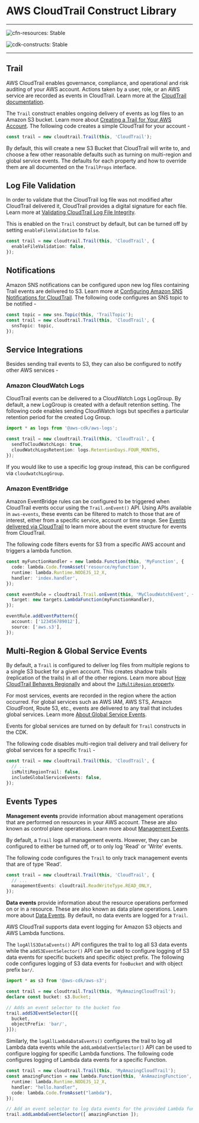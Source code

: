 # AWS CloudTrail Construct Library
<!--BEGIN STABILITY BANNER-->

---

![cfn-resources: Stable](https://img.shields.io/badge/cfn--resources-stable-success.svg?style=for-the-badge)

![cdk-constructs: Stable](https://img.shields.io/badge/cdk--constructs-stable-success.svg?style=for-the-badge)

---

<!--END STABILITY BANNER-->

## Trail

AWS CloudTrail enables governance, compliance, and operational and risk auditing of your AWS account. Actions taken by
a user, role, or an AWS service are recorded as events in CloudTrail. Learn more at the [CloudTrail
documentation](https://docs.aws.amazon.com/awscloudtrail/latest/userguide/cloudtrail-user-guide.html).

The `Trail` construct enables ongoing delivery of events as log files to an Amazon S3 bucket. Learn more about [Creating
a Trail for Your AWS Account](https://docs.aws.amazon.com/awscloudtrail/latest/userguide/cloudtrail-create-and-update-a-trail.html).
The following code creates a simple CloudTrail for your account -

```ts
const trail = new cloudtrail.Trail(this, 'CloudTrail');
```

By default, this will create a new S3 Bucket that CloudTrail will write to, and choose a few other reasonable defaults
such as turning on multi-region and global service events. 
The defaults for each property and how to override them are all documented on the `TrailProps` interface.

## Log File Validation

In order to validate that the CloudTrail log file was not modified after CloudTrail delivered it, CloudTrail provides a
digital signature for each file. Learn more at [Validating CloudTrail Log File
Integrity](https://docs.aws.amazon.com/awscloudtrail/latest/userguide/cloudtrail-log-file-validation-intro.html).

This is enabled on the `Trail` construct by default, but can be turned off by setting `enableFileValidation` to `false`.

```ts
const trail = new cloudtrail.Trail(this, 'CloudTrail', {
  enableFileValidation: false,
});
```

## Notifications

Amazon SNS notifications can be configured upon new log files containing Trail events are delivered to S3.
Learn more at [Configuring Amazon SNS Notifications for
CloudTrail](https://docs.aws.amazon.com/awscloudtrail/latest/userguide/configure-sns-notifications-for-cloudtrail.html).
The following code configures an SNS topic to be notified -

```ts
const topic = new sns.Topic(this, 'TrailTopic');
const trail = new cloudtrail.Trail(this, 'CloudTrail', {
  snsTopic: topic,
});
```

## Service Integrations

Besides sending trail events to S3, they can also be configured to notify other AWS services -

### Amazon CloudWatch Logs

CloudTrail events can be delivered to a CloudWatch Logs LogGroup. By default, a new LogGroup is created with a
default retention setting. The following code enables sending CloudWatch logs but specifies a particular retention
period for the created Log Group.

```ts
import * as logs from '@aws-cdk/aws-logs';

const trail = new cloudtrail.Trail(this, 'CloudTrail', {
  sendToCloudWatchLogs: true,
  cloudWatchLogsRetention: logs.RetentionDays.FOUR_MONTHS, 
});
```

If you would like to use a specific log group instead, this can be configured via `cloudwatchLogGroup`.

### Amazon EventBridge

Amazon EventBridge rules can be configured to be triggered when CloudTrail events occur using the `Trail.onEvent()` API.
Using APIs available in `aws-events`, these events can be filtered to match to those that are of interest, either from
a specific service, account or time range. See [Events delivered via
CloudTrail](https://docs.aws.amazon.com/AmazonCloudWatch/latest/events/EventTypes.html#events-for-services-not-listed)
to learn more about the event structure for events from CloudTrail.

The following code filters events for S3 from a specific AWS account and triggers a lambda function.

```ts
const myFunctionHandler = new lambda.Function(this, 'MyFunction', {
  code: lambda.Code.fromAsset('resource/myfunction'),
  runtime: lambda.Runtime.NODEJS_12_X,
  handler: 'index.handler',
});

const eventRule = cloudtrail.Trail.onEvent(this, 'MyCloudWatchEvent', {
  target: new targets.LambdaFunction(myFunctionHandler),
});

eventRule.addEventPattern({
  account: ['123456789012'],
  source: ['aws.s3'],
});
```

## Multi-Region & Global Service Events

By default, a `Trail` is configured to deliver log files from multiple regions to a single S3 bucket for a given
account. This creates shadow trails (replication of the trails) in all of the other regions. Learn more about [How
CloudTrail Behaves Regionally](https://docs.aws.amazon.com/awscloudtrail/latest/userguide/cloudtrail-concepts.html#cloudtrail-concepts-regional-and-global-services)
and about the [`IsMultiRegion`
property](https://docs.aws.amazon.com/AWSCloudFormation/latest/UserGuide/aws-resource-cloudtrail-trail.html#cfn-cloudtrail-trail-ismultiregiontrail).

For most services, events are recorded in the region where the action occurred. For global services such as AWS IAM,
AWS STS, Amazon CloudFront, Route 53, etc., events are delivered to any trail that includes global services. Learn more
[About Global Service Events](https://docs.aws.amazon.com/awscloudtrail/latest/userguide/cloudtrail-concepts.html#cloudtrail-concepts-global-service-events).

Events for global services are turned on by default for `Trail` constructs in the CDK.

The following code disables multi-region trail delivery and trail delivery for global services for a specific `Trail` -

```ts
const trail = new cloudtrail.Trail(this, 'CloudTrail', {
  // ...
  isMultiRegionTrail: false,
  includeGlobalServiceEvents: false,
});
```

## Events Types

**Management events** provide information about management operations that are performed on resources in your AWS
account. These are also known as control plane operations. Learn more about [Management
Events](https://docs.aws.amazon.com/awscloudtrail/latest/userguide/cloudtrail-concepts.html#cloudtrail-concepts-events).

By default, a `Trail` logs all management events. However, they can be configured to either be turned off, or to only
log 'Read' or 'Write' events. 

The following code configures the `Trail` to only track management events that are of type 'Read'.

```ts
const trail = new cloudtrail.Trail(this, 'CloudTrail', {
  // ...
  managementEvents: cloudtrail.ReadWriteType.READ_ONLY,
});
```

**Data events** provide information about the resource operations performed on or in a resource. These are also known
as data plane operations. Learn more about [Data
Events](https://docs.aws.amazon.com/awscloudtrail/latest/userguide/cloudtrail-concepts.html#cloudtrail-concepts-events).
By default, no data events are logged for a `Trail`.

AWS CloudTrail supports data event logging for Amazon S3 objects and AWS Lambda functions.

The `logAllS3DataEvents()` API configures the trail to log all S3 data events while the `addS3EventSelector()` API can
be used to configure logging of S3 data events for specific buckets and specific object prefix. The following code
configures logging of S3 data events for `fooBucket` and with object prefix `bar/`.

```ts
import * as s3 from '@aws-cdk/aws-s3';

const trail = new cloudtrail.Trail(this, 'MyAmazingCloudTrail');
declare const bucket: s3.Bucket;

// Adds an event selector to the bucket foo
trail.addS3EventSelector([{
  bucket,
  objectPrefix: 'bar/',
}]);
```

Similarly, the `logAllLambdaDataEvents()` configures the trail to log all Lambda data events while the
`addLambdaEventSelector()` API can be used to configure logging for specific Lambda functions. The following code
configures logging of Lambda data events for a specific Function.

```ts
const trail = new cloudtrail.Trail(this, 'MyAmazingCloudTrail');
const amazingFunction = new lambda.Function(this, 'AnAmazingFunction', {
  runtime: lambda.Runtime.NODEJS_12_X,
  handler: "hello.handler",
  code: lambda.Code.fromAsset("lambda"),
});

// Add an event selector to log data events for the provided Lambda functions.
trail.addLambdaEventSelector([ amazingFunction ]);
```
